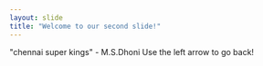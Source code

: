 ```yaml
---
layout: slide
title: "Welcome to our second slide!"
---
```

"chennai super kings" - M.S.Dhoni
Use the left arrow to go back!
